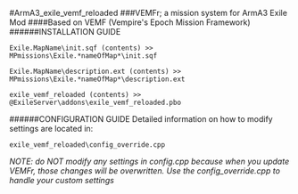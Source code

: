 #ArmA3_exile_vemf_reloaded
###VEMFr; a mission system for ArmA3 Exile Mod
####Based on VEMF (Vempire's Epoch Mission Framework)
<br />
######INSTALLATION GUIDE<br />
```
Exile.MapName\init.sqf (contents) >> MPmissions\Exile.*nameOfMap*\init.sqf
```
```
Exile.MapName\description.ext (contents) >> MPmissions\Exile.*nameOfMap*\description.ext
```
```
exile_vemf_reloaded (contents) >> @ExileServer\addons\exile_vemf_reloaded.pbo
```
######CONFIGURATION GUIDE
Detailed information on how to modify settings are located in:<br />
```
exile_vemf_reloaded\config_override.cpp
```
*NOTE: do NOT modify any settings in config.cpp because when you update VEMFr, those changes will be overwritten. Use the config_override.cpp to handle your custom settings*
